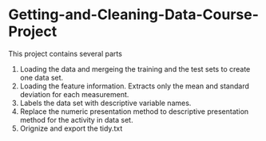 # Getting-and-Cleaning-Data-Course-Project
This project contains several parts
1. Loading the data and mergeing the training and the test sets to create one data set.
2. Loading the feature information. Extracts only the mean and standard deviation for each measurement.
3. Labels the data set with descriptive variable names.
4. Replace the numeric presentation method to descriptive presentation method for the activity in data set.
5. Orignize and export the tidy.txt
